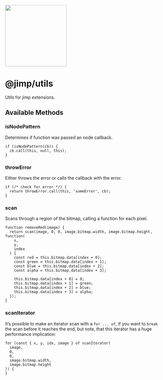 <img src="https://s3.amazonaws.com/pix.iemoji.com/images/emoji/apple/ios-11/256/crayon.png" width="200" height="200" />

<span class="citation" data-cites="jimp/utils">@jimp/utils</span>
=================================================================

Utils for jimp extensions.

Available Methods
-----------------

### isNodePattern

Determines if function was passed an node callback.

    if (isNodePattern(cb)) {
      cb.call(this, null, this);
    }

### throwError

Either throws the error or calls the callback with the error.

    if (/* check for error */) {
      return throwError.call(this, 'someError', cb);
    }

### scan

Scans through a region of the bitmap, calling a function for each pixel.

    function removeRed(image) {
      return scan(image, 0, 0, image.bitmap.width, image.bitmap.height, function(
        x,
        y,
        index
      ) {
        const red = this.bitmap.data[index + 0];
        const green = this.bitmap.data[index + 1];
        const blue = this.bitmap.data[index + 2];
        const alpha = this.bitmap.data[index + 3];

        this.bitmap.data[index + 0] = 0;
        this.bitmap.data[index + 1] = green;
        this.bitmap.data[index + 2] = blue;
        this.bitmap.data[index + 3] = alpha;
      });
    }

### scanIterator

It’s possible to make an iterator scan with a `for ... of`, if you want to `break` the scan before it reaches the end, but note, that this iterator has a huge performance implication:

    for (const { x, y, idx, image } of scanIterator(
      image,
      0,
      0,
      image.bitmap.width,
      image.bitmap.height
    )) {
    }
